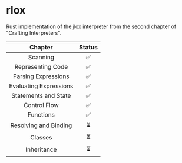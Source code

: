 # rlox
Rust implementation of the jlox interpreter from the second chapter of "Crafting Interpreters".

|        Chapter         | Status |
|:----------------------:|:------:|
|        Scanning        |   ✅    |
|   Representing Code    |   ✅    |
|  Parsing Expressions   |   ✅    |
| Evaluating Expressions |   ✅    |
|  Statements and State  |   ✅    |
|      Control Flow      |   ✅    |
|       Functions        |   ✅    |
| Resolving and Binding  |   ⏳    |
|        Classes         |   ⏳    |
|      Inheritance       |   ⏳    |
